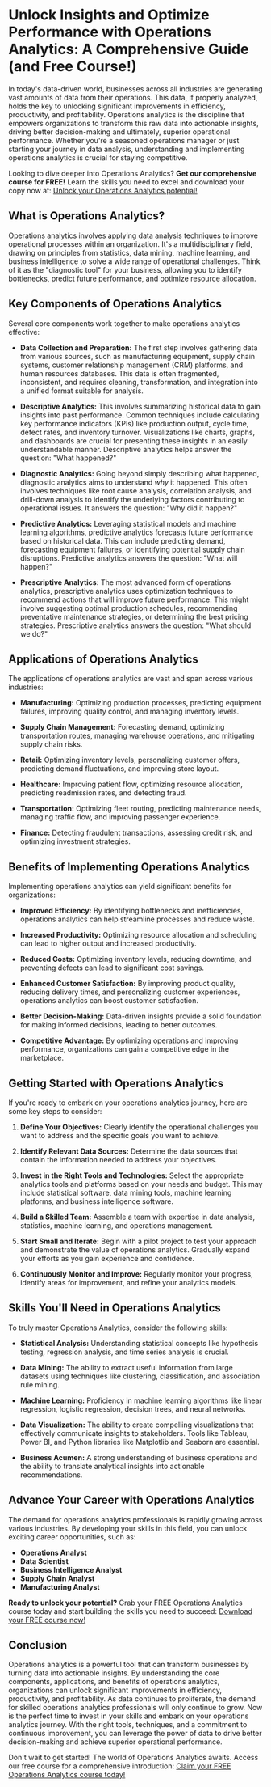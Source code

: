 # Unlock Insights and Optimize Performance with Operations Analytics: A Comprehensive Guide (and Free Course!)

In today's data-driven world, businesses across all industries are generating vast amounts of data from their operations.  This data, if properly analyzed, holds the key to unlocking significant improvements in efficiency, productivity, and profitability.  Operations analytics is the discipline that empowers organizations to transform this raw data into actionable insights, driving better decision-making and ultimately, superior operational performance.  Whether you're a seasoned operations manager or just starting your journey in data analysis, understanding and implementing operations analytics is crucial for staying competitive.

Looking to dive deeper into Operations Analytics? **Get our comprehensive course for FREE!** Learn the skills you need to excel and download your copy now at: [Unlock your Operations Analytics potential!](https://udemywork.com/operations-analytics-course)

## What is Operations Analytics?

Operations analytics involves applying data analysis techniques to improve operational processes within an organization. It's a multidisciplinary field, drawing on principles from statistics, data mining, machine learning, and business intelligence to solve a wide range of operational challenges.  Think of it as the "diagnostic tool" for your business, allowing you to identify bottlenecks, predict future performance, and optimize resource allocation.

## Key Components of Operations Analytics

Several core components work together to make operations analytics effective:

*   **Data Collection and Preparation:** The first step involves gathering data from various sources, such as manufacturing equipment, supply chain systems, customer relationship management (CRM) platforms, and human resources databases. This data is often fragmented, inconsistent, and requires cleaning, transformation, and integration into a unified format suitable for analysis.

*   **Descriptive Analytics:** This involves summarizing historical data to gain insights into past performance.  Common techniques include calculating key performance indicators (KPIs) like production output, cycle time, defect rates, and inventory turnover.  Visualizations like charts, graphs, and dashboards are crucial for presenting these insights in an easily understandable manner.  Descriptive analytics helps answer the question: "What happened?"

*   **Diagnostic Analytics:**  Going beyond simply describing what happened, diagnostic analytics aims to understand *why* it happened. This often involves techniques like root cause analysis, correlation analysis, and drill-down analysis to identify the underlying factors contributing to operational issues. It answers the question: "Why did it happen?"

*   **Predictive Analytics:**  Leveraging statistical models and machine learning algorithms, predictive analytics forecasts future performance based on historical data. This can include predicting demand, forecasting equipment failures, or identifying potential supply chain disruptions. Predictive analytics answers the question: "What will happen?"

*   **Prescriptive Analytics:**  The most advanced form of operations analytics, prescriptive analytics uses optimization techniques to recommend actions that will improve future performance. This might involve suggesting optimal production schedules, recommending preventative maintenance strategies, or determining the best pricing strategies.  Prescriptive analytics answers the question: "What should we do?"

## Applications of Operations Analytics

The applications of operations analytics are vast and span across various industries:

*   **Manufacturing:** Optimizing production processes, predicting equipment failures, improving quality control, and managing inventory levels.

*   **Supply Chain Management:** Forecasting demand, optimizing transportation routes, managing warehouse operations, and mitigating supply chain risks.

*   **Retail:** Optimizing inventory levels, personalizing customer offers, predicting demand fluctuations, and improving store layout.

*   **Healthcare:** Improving patient flow, optimizing resource allocation, predicting readmission rates, and detecting fraud.

*   **Transportation:** Optimizing fleet routing, predicting maintenance needs, managing traffic flow, and improving passenger experience.

*   **Finance:** Detecting fraudulent transactions, assessing credit risk, and optimizing investment strategies.

## Benefits of Implementing Operations Analytics

Implementing operations analytics can yield significant benefits for organizations:

*   **Improved Efficiency:** By identifying bottlenecks and inefficiencies, operations analytics can help streamline processes and reduce waste.

*   **Increased Productivity:** Optimizing resource allocation and scheduling can lead to higher output and increased productivity.

*   **Reduced Costs:**  Optimizing inventory levels, reducing downtime, and preventing defects can lead to significant cost savings.

*   **Enhanced Customer Satisfaction:** By improving product quality, reducing delivery times, and personalizing customer experiences, operations analytics can boost customer satisfaction.

*   **Better Decision-Making:**  Data-driven insights provide a solid foundation for making informed decisions, leading to better outcomes.

*   **Competitive Advantage:**  By optimizing operations and improving performance, organizations can gain a competitive edge in the marketplace.

## Getting Started with Operations Analytics

If you're ready to embark on your operations analytics journey, here are some key steps to consider:

1.  **Define Your Objectives:** Clearly identify the operational challenges you want to address and the specific goals you want to achieve.

2.  **Identify Relevant Data Sources:**  Determine the data sources that contain the information needed to address your objectives.

3.  **Invest in the Right Tools and Technologies:** Select the appropriate analytics tools and platforms based on your needs and budget. This may include statistical software, data mining tools, machine learning platforms, and business intelligence software.

4.  **Build a Skilled Team:**  Assemble a team with expertise in data analysis, statistics, machine learning, and operations management.

5.  **Start Small and Iterate:** Begin with a pilot project to test your approach and demonstrate the value of operations analytics. Gradually expand your efforts as you gain experience and confidence.

6.  **Continuously Monitor and Improve:**  Regularly monitor your progress, identify areas for improvement, and refine your analytics models.

##  Skills You'll Need in Operations Analytics

To truly master Operations Analytics, consider the following skills:

*   **Statistical Analysis:** Understanding statistical concepts like hypothesis testing, regression analysis, and time series analysis is crucial.

*   **Data Mining:**  The ability to extract useful information from large datasets using techniques like clustering, classification, and association rule mining.

*   **Machine Learning:**  Proficiency in machine learning algorithms like linear regression, logistic regression, decision trees, and neural networks.

*   **Data Visualization:**  The ability to create compelling visualizations that effectively communicate insights to stakeholders. Tools like Tableau, Power BI, and Python libraries like Matplotlib and Seaborn are essential.

*   **Business Acumen:**  A strong understanding of business operations and the ability to translate analytical insights into actionable recommendations.

## Advance Your Career with Operations Analytics

The demand for operations analytics professionals is rapidly growing across various industries.  By developing your skills in this field, you can unlock exciting career opportunities, such as:

*   **Operations Analyst**
*   **Data Scientist**
*   **Business Intelligence Analyst**
*   **Supply Chain Analyst**
*   **Manufacturing Analyst**

**Ready to unlock your potential?** Grab your FREE Operations Analytics course today and start building the skills you need to succeed: [Download your FREE course now!](https://udemywork.com/operations-analytics-course)

## Conclusion

Operations analytics is a powerful tool that can transform businesses by turning data into actionable insights. By understanding the core components, applications, and benefits of operations analytics, organizations can unlock significant improvements in efficiency, productivity, and profitability. As data continues to proliferate, the demand for skilled operations analytics professionals will only continue to grow. Now is the perfect time to invest in your skills and embark on your operations analytics journey. With the right tools, techniques, and a commitment to continuous improvement, you can leverage the power of data to drive better decision-making and achieve superior operational performance.

Don't wait to get started! The world of Operations Analytics awaits. Access our free course for a comprehensive introduction: [Claim your FREE Operations Analytics course today!](https://udemywork.com/operations-analytics-course)
